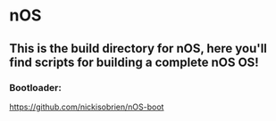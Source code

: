 # nOS

## This is the build directory for nOS, here you'll find scripts for building a complete nOS OS!

### Bootloader:
https://github.com/nickisobrien/nOS-boot
